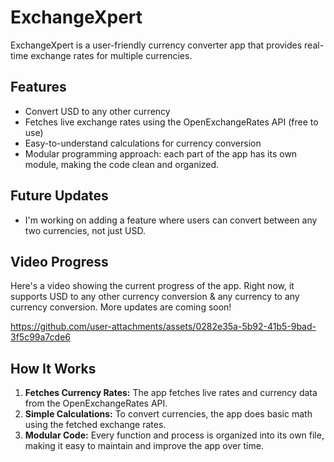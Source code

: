 # ExchangeXpert
ExchangeXpert is a user-friendly currency converter app that provides real-time exchange rates for multiple currencies.

## Features

- Convert USD to any other currency
- Fetches live exchange rates using the OpenExchangeRates API (free to use)
- Easy-to-understand calculations for currency conversion
- Modular programming approach: each part of the app has its own module, making the code clean and organized.

## Future Updates

- I'm working on adding a feature where users can convert between any two currencies, not just USD.

## Video Progress

Here's a video showing the current progress of the app. Right now, it supports USD to any other currency conversion & any currency to any currency conversion. More updates are coming soon!

https://github.com/user-attachments/assets/0282e35a-5b92-41b5-9bad-3f5c99a7cde6

## How It Works

1. **Fetches Currency Rates:** The app fetches live rates and currency data from the OpenExchangeRates API.
2. **Simple Calculations:** To convert currencies, the app does basic math using the fetched exchange rates.
3. **Modular Code:** Every function and process is organized into its own file, making it easy to maintain and improve the app over time.
